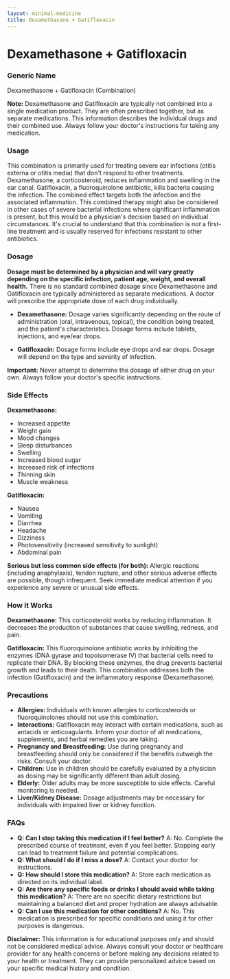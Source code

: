 ```yaml
---
layout: minimal-medicine
title: Dexamethasone + Gatifloxacin
---
```


# Dexamethasone + Gatifloxacin
### Generic Name

Dexamethasone + Gatifloxacin (Combination)


**Note:**  Dexamethasone and Gatifloxacin are typically not combined into a single medication product.  They are often prescribed together, but as separate medications. This information describes the individual drugs and their combined use.  Always follow your doctor's instructions for taking any medication.


### Usage

This combination is primarily used for treating severe ear infections (otitis externa or otitis media) that don't respond to other treatments.  Dexamethasone, a corticosteroid, reduces inflammation and swelling in the ear canal. Gatifloxacin, a fluoroquinolone antibiotic, kills bacteria causing the infection.  The combined effect targets both the infection and the associated inflammation.  This combined therapy might also be considered in other cases of severe bacterial infections where significant inflammation is present, but this would be a physician's decision based on individual circumstances.  It's crucial to understand that this combination is *not* a first-line treatment and is usually reserved for infections resistant to other antibiotics.


### Dosage

**Dosage must be determined by a physician and will vary greatly depending on the specific infection, patient age, weight, and overall health.** There is no standard combined dosage since Dexamethasone and Gatifloxacin are typically administered as separate medications.  A doctor will prescribe the appropriate dose of each drug individually.

* **Dexamethasone:**  Dosage varies significantly depending on the route of administration (oral, intravenous, topical), the condition being treated, and the patient's characteristics.  Dosage forms include tablets, injections, and eye/ear drops.

* **Gatifloxacin:** Dosage forms include eye drops and ear drops. Dosage will depend on the type and severity of infection.


**Important:** Never attempt to determine the dosage of either drug on your own. Always follow your doctor's specific instructions.


### Side Effects

**Dexamethasone:**

* Increased appetite
* Weight gain
* Mood changes
* Sleep disturbances
* Swelling
* Increased blood sugar
* Increased risk of infections
* Thinning skin
* Muscle weakness


**Gatifloxacin:**

* Nausea
* Vomiting
* Diarrhea
* Headache
* Dizziness
* Photosensitivity (increased sensitivity to sunlight)
* Abdominal pain


**Serious but less common side effects (for both):**  Allergic reactions (including anaphylaxis), tendon rupture, and other serious adverse effects are possible, though infrequent.  Seek immediate medical attention if you experience any severe or unusual side effects.


### How it Works

**Dexamethasone:** This corticosteroid works by reducing inflammation. It decreases the production of substances that cause swelling, redness, and pain.

**Gatifloxacin:** This fluoroquinolone antibiotic works by inhibiting the enzymes (DNA gyrase and topoisomerase IV) that bacterial cells need to replicate their DNA.  By blocking these enzymes, the drug prevents bacterial growth and leads to their death.  This combination addresses both the infection (Gatifloxacin) and the inflammatory response (Dexamethasone).


### Precautions

* **Allergies:**  Individuals with known allergies to corticosteroids or fluoroquinolones should not use this combination.
* **Interactions:**  Gatifloxacin may interact with certain medications, such as antacids or anticoagulants.  Inform your doctor of all medications, supplements, and herbal remedies you are taking.
* **Pregnancy and Breastfeeding:**  Use during pregnancy and breastfeeding should only be considered if the benefits outweigh the risks.  Consult your doctor.
* **Children:**  Use in children should be carefully evaluated by a physician as dosing may be significantly different than adult dosing.
* **Elderly:**  Older adults may be more susceptible to side effects.  Careful monitoring is needed.
* **Liver/Kidney Disease:**  Dosage adjustments may be necessary for individuals with impaired liver or kidney function.


### FAQs

* **Q: Can I stop taking this medication if I feel better?** A: No.  Complete the prescribed course of treatment, even if you feel better.  Stopping early can lead to treatment failure and potential complications.
* **Q: What should I do if I miss a dose?** A: Contact your doctor for instructions.
* **Q: How should I store this medication?** A:  Store each medication as directed on its individual label.
* **Q: Are there any specific foods or drinks I should avoid while taking this medication?** A:  There are no specific dietary restrictions but maintaining a balanced diet and proper hydration are always advisable.
* **Q: Can I use this medication for other conditions?** A: No.  This medication is prescribed for specific conditions and using it for other purposes is dangerous.


**Disclaimer:** This information is for educational purposes only and should not be considered medical advice.  Always consult your doctor or healthcare provider for any health concerns or before making any decisions related to your health or treatment.  They can provide personalized advice based on your specific medical history and condition.
